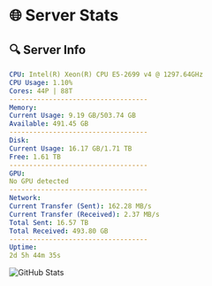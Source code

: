 # 🌐 Server Stats
## 🔍 Server Info
```yaml
CPU: Intel(R) Xeon(R) CPU E5-2699 v4 @ 1297.64GHz
CPU Usage: 1.10%
Cores: 44P | 88T
-----------------------------------
Memory:
Current Usage: 9.19 GB/503.74 GB
Available: 491.45 GB
-----------------------------------
Disk:
Current Usage: 16.17 GB/1.71 TB
Free: 1.61 TB
-----------------------------------
GPU:
No GPU detected
-----------------------------------
Network:
Current Transfer (Sent): 162.28 MB/s
Current Transfer (Received): 2.37 MB/s
Total Sent: 16.57 TB
Total Received: 493.80 GB
-----------------------------------
Uptime:
2d 5h 44m 35s
```
![GitHub Stats](https://img.shields.io/badge/Updated-2025-02-10_04:27:53-blue)